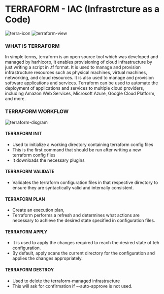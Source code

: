 # TERRAFORM - IAC (Infrastrcture as a Code)
![terra-icon](https://github.com/Jmcglobal/Terraform-IaC/assets/101070055/f988df9e-d213-4ec9-a3e3-6424eb7f107f)           ![terraform-view](https://github.com/Jmcglobal/Terraform-IaC/assets/101070055/904245f9-4aab-43ab-b696-2afc4d47e279)

### WHAT IS TERRAFORM

In simple terms, terraform is an open source tool which was developed and managed by harhicorp, it enables provisioning of cloud infrastructure by just writing a script in .tf format.
It is used to manage and provision infrastructure resources such as physical machines, virtual machines, networking, and cloud resources. It is also used to manage and provision software applications and services. Terraform can be used to automate the deployment of applications and services to multiple cloud providers, including Amazon Web Services, Microsoft Azure, Google Cloud Platform, and more.

### TERRAFORM WORKFLOW

![terraform-disgram](https://github.com/Jmcglobal/Terraform-IaC/assets/101070055/e6b93c8b-7b28-4f2c-a6c9-128cb9199fb9)

#### TERRAFORM INIT

- Used to initialize a working directory containing terraform config files
- This is the first command that should be run after writing a new terraform config files
- It downloads the necessary plugins

#### TERRAFORM VALIDATE

- Validates the terraform configuration files in that respective directory to ensure they are syntactically valid and internally consistent.

#### TERRAFORM PLAN 

- Create an execution plan,
- Terraform performs a refresh and determines what actions are necessary to achieve the desired state specified in configuration files.

#### TERRAFORM APPLY

- It is used to apply the changes required to reach the desired state of teh configuration.
- By default, apply scans the current directory for the configuration and applies the changes appropriately.

#### TERRAFORM DESTROY

- Used to delete the terraform-managed infrastructure
- This will ask for confirmation if --auto-approve is not used.

